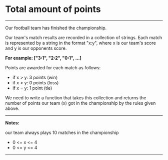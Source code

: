 # Total amount of points

---

Our football team has finished the championship.

Our team's match results are recorded in a collection of strings. Each match is represented by a string in the format "x:y", where x is our team's score and y is our opponents score.

**For example: ["3:1", "2:2", "0:1", ...]**

Points are awarded for each match as follows:

* if x > y: 3 points (win)
* if x < y: 0 points (loss)
* if x = y: 1 point (tie)


We need to write a function that takes this collection and returns the 
number of points our team (x) got in the championship by the rules given above.

---

**Notes:**

our team always plays 10 matches in the championship
* 0 <= x <= 4
* 0 <= y <= 4

---